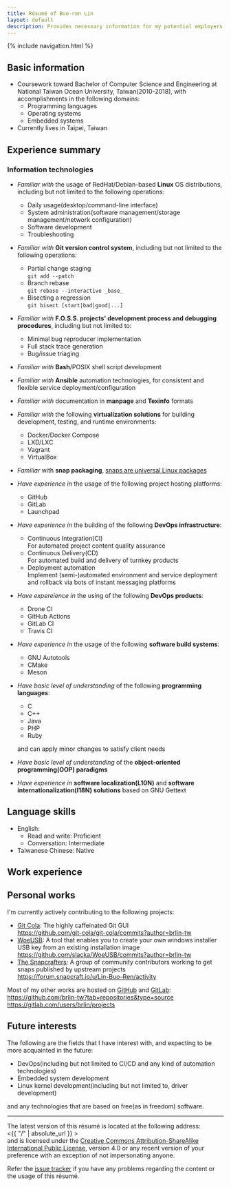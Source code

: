 ```yaml
---
title: Résumé of Buo-ren Lin
layout: default
description: Provides necessary information for my potential employers' human resource assessment
---
```


{% include navigation.html %}

## Basic information

* Coursework toward Bachelor of Computer Science and Engineering at National Taiwan Ocean University, Taiwan(2010-2018), with accomplishments in the following domains:
    + Programming languages
    + Operating systems
    + Embedded systems
* Currently lives in Taipei, Taiwan

## Experience summary

### Information technologies

* _Familiar with_ the usage of RedHat/Debian-based **Linux** OS distributions, including but not limited to the following operations:
    + Daily usage(desktop/command-line interface)
    + System administration(software management/storage management/network configuration)
    + Software development
    + Troubleshooting
* _Familiar with_ **Git version control system**, including but not limited to the following operations:
    + Partial change staging  
      `git add --patch`
    + Branch rebase  
      `git rebase --interactive _base_`
    + Bisecting a regression  
      `git bisect [start|bad|good|...]`
* _Familiar with_ **F.O.S.S. projects' development process and debugging procedures**, including but not limited to:
    + Minimal bug reproducer implementation
    + Full stack trace generation
    + Bug/issue triaging
* _Familiar with_ **Bash**/POSIX shell script development
* _Familiar with_ **Ansible** automation technologies, for consistent and flexible service deployment/configuration
* _Familiar with_ documentation in **manpage** and **Texinfo** formats
* _Familiar with_ the following **virtualization solutions** for building development, testing, and runtime environments:
    + Docker/Docker Compose
    + LXD/LXC
    + Vagrant
    + VirtualBox
* _Familiar_ with **snap packaging**, [snaps are universal Linux packages](https://snapcraft.io)
* _Have experience in_ the usage of the following project hosting platforms:
    + GitHub
    + GitLab
    + Launchpad
* _Have experience in_ the building of the following **DevOps infrastructure**:
    + Continuous Integration(CI)  
      For automated project content quality assurance
    + Continuous Delivery(CD)  
      For automated build and delivery of turnkey products
    + Deployment automation  
      Implement (semi-)automated environment and service deployment and rollback via bots of instant messaging platforms
* _Have expereience in_ the using of the following **DevOps products**:
    + Drone CI
    + GitHub Actions
    + GitLab CI
    + Travis CI
* _Have experience in_ the usage of the following **software build systems**:
    + GNU Autotools
    + CMake
    + Meson
* _Have basic level of understanding_ of the following **programming languages**:

    + C
    + C++
    + Java
    + PHP
    + Ruby

  and can apply minor changes to satisfy client needs
* _Have basic level of understanding_ of the **object-oriented programming(OOP) paradigms**
* _Have experience in_ **software localization(L10N)** and **software internationalization(I18N) solutions** based on GNU Gettext

## Language skills

* English:
    + Read and write: Proficient
    + Conversation: Intermediate
* Taiwanese Chinese: Native

## Work experience

## Personal works

I'm currently actively contributing to the following projects:

* [Git Cola](http://git-cola.github.io): The highly caffeinated Git GUI  
  <https://github.com/git-cola/git-cola/commits?author=brlin-tw>
* [WoeUSB](https://github.com/slacka/WoeUSB): A tool that enables you to create your own windows installer USB key from an existing installation image  
  <https://github.com/slacka/WoeUSB/commits?author=brlin-tw>
* [The Snapcrafters](https://forum.snapcraft.io/t/join-snapcrafters/1325): A group of community contributors working to get snaps published by upstream projects  
  <https://forum.snapcraft.io/u/Lin-Buo-Ren/activity>

Most of my other works are hosted on [GitHub](https://github.com) and [GitLab](https://gitlab.com):  
<https://github.com/brlin-tw?tab=repositories&type=source>  
<https://gitlab.com/users/brlin/projects>

## Future interests

The following are the fields that I have interest with, and expecting to be more acquainted in the future:

* DevOps(including but not limited to CI/CD and any kind of automation technologies)
* Embedded system development
* Linux kernel development(including but not limited to, driver development)

and any technologies that are based on free(as in freedom) software.

---

The latest version of this résumé is located at the following address:  
<{{ "/" | absolute_url }} >  
and is licensed under the [Creative Commons Attribution-ShareAlike International Public License](https://creativecommons.org/licenses/by-sa/4.0), version 4.0 or any recent version of your preference with an exception of not impersonating anyone.

Refer the [issue tracker](https://gitlab.com/brlin/resume/-/issues) if you have any problems regarding the content or the usage of this résumé.
